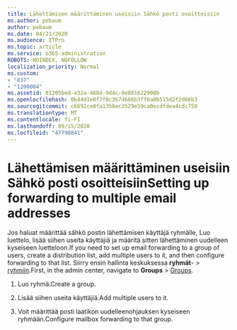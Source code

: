 ```yaml
---
title: Lähettämisen määrittäminen useisiin Sähkö posti osoitteisiin
ms.author: pebaum
author: pebaum
ms.date: 04/21/2020
ms.audience: ITPro
ms.topic: article
ms.service: o365-administration
ROBOTS: NOINDEX, NOFOLLOW
localization_priority: Normal
ms.custom:
- "837"
- "1200004"
ms.assetid: 81205bed-e32a-468d-9d4c-9e881622908b
ms.openlocfilehash: 0b44d1e8f7f8c3674666b3ff6a8b515d2f2d66b3
ms.sourcegitcommit: c6692ce0fa1358ec3529e59ca0ecdfdea4cdc759
ms.translationtype: MT
ms.contentlocale: fi-FI
ms.lasthandoff: 09/15/2020
ms.locfileid: "47798841"
---
```

# <a name="setting-up-forwarding-to-multiple-email-addresses"></a><span data-ttu-id="2df6f-102">Lähettämisen määrittäminen useisiin Sähkö posti osoitteisiin</span><span class="sxs-lookup"><span data-stu-id="2df6f-102">Setting up forwarding to multiple email addresses</span></span>

<span data-ttu-id="2df6f-103">Jos haluat määrittää sähkö postin lähettämisen käyttäjä ryhmälle, Luo luettelo, lisää siihen useita käyttäjiä ja määritä sitten lähettäminen uudelleen kyseiseen luetteloon.</span><span class="sxs-lookup"><span data-stu-id="2df6f-103">If you need to set up email forwarding to a group of users, create a distribution list, add multiple users to it, and then configure forwarding to that list.</span></span> <span data-ttu-id="2df6f-104">Siirry ensin hallinta keskuksessa **ryhmät**-  >  [ryhmiin](https://portal.office.com/adminportal/home#/groups).</span><span class="sxs-lookup"><span data-stu-id="2df6f-104">First, in the admin center, navigate to **Groups** > [Groups](https://portal.office.com/adminportal/home#/groups).</span></span>
  
1. <span data-ttu-id="2df6f-105">Luo ryhmä.</span><span class="sxs-lookup"><span data-stu-id="2df6f-105">Create a group.</span></span>

2. <span data-ttu-id="2df6f-106">Lisää siihen useita käyttäjiä.</span><span class="sxs-lookup"><span data-stu-id="2df6f-106">Add multiple users to it.</span></span>

3. <span data-ttu-id="2df6f-107">Voit määrittää posti laatikon uudelleenohjauksen kyseiseen ryhmään.</span><span class="sxs-lookup"><span data-stu-id="2df6f-107">Configure mailbox forwarding to that group.</span></span>
